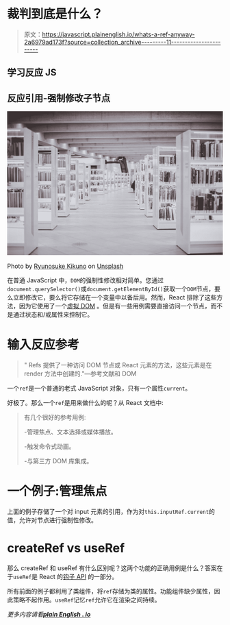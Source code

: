 # 裁判到底是什么？

> 原文：<https://javascript.plainenglish.io/whats-a-ref-anyway-2a6979ad173f?source=collection_archive---------11----------------------->

## 学习反应 JS

## 反应引用-强制修改子节点

![](img/2bf23771dad5ea51edc173e48da06f66.png)

Photo by [Ryunosuke Kikuno](https://unsplash.com/@ryunosuke_kikuno?utm_source=unsplash&utm_medium=referral&utm_content=creditCopyText) on [Unsplash](https://unsplash.com/s/photos/library?utm_source=unsplash&utm_medium=referral&utm_content=creditCopyText)

在普通 JavaScript 中，`DOM`的强制性修改相对简单。您通过`document.querySelector()`或`document.getElementById()`获取一个`DOM`节点，要么立即修改它，要么将它存储在一个变量中以备后用。然而，React 排除了这些方法，因为它使用了一个[虚拟 DOM](https://reactjs.org/docs/faq-internals.html) 。但是有一些用例需要直接访问一个节点，而不是通过状态和/或属性来控制它。

# 输入反应参考

> " Refs 提供了一种访问 DOM 节点或 React 元素的方法，这些元素是在 render 方法中创建的."—参考文献和 DOM

一个`ref`是一个普通的老式 JavaScript 对象，只有一个属性`current`。

好极了。那么一个`ref`是用来做什么的呢？从 React 文档中:

> 有几个很好的参考用例:
> 
> -管理焦点、文本选择或媒体播放。
> 
> -触发命令式动画。
> 
> -与第三方 DOM 库集成。

# 一个例子:管理焦点

上面的例子存储了一个对 input 元素的引用，作为对`this.inputRef.current`的值，允许对节点进行强制性修改。

# createRef vs useRef

那么 createRef 和 useRef 有什么区别呢？这两个功能的正确用例是什么？答案在于`useRef`是 React 的[钩子 API](https://reactjs.org/docs/hooks-reference.html) 的一部分。

所有前面的例子都利用了类组件，将`ref`存储为类的属性。功能组件缺少属性，因此策略不起作用。`useRef`记忆`ref`允许它在渲染之间持续。

*更多内容请看*[***plain English . io***](http://plainenglish.io/)